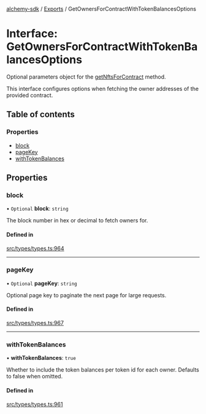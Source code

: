 [alchemy-sdk](../README.md) / [Exports](../modules.md) / GetOwnersForContractWithTokenBalancesOptions

# Interface: GetOwnersForContractWithTokenBalancesOptions

Optional parameters object for the [getNftsForContract](../classes/NftNamespace.md#getnftsforcontract) method.

This interface configures options when fetching the owner addresses of the
provided contract.

## Table of contents

### Properties

- [block](GetOwnersForContractWithTokenBalancesOptions.md#block)
- [pageKey](GetOwnersForContractWithTokenBalancesOptions.md#pagekey)
- [withTokenBalances](GetOwnersForContractWithTokenBalancesOptions.md#withtokenbalances)

## Properties

### block

• `Optional` **block**: `string`

The block number in hex or decimal to fetch owners for.

#### Defined in

[src/types/types.ts:964](https://github.com/alchemyplatform/alchemy-sdk-js/blob/53be393/src/types/types.ts#L964)

___

### pageKey

• `Optional` **pageKey**: `string`

Optional page key to paginate the next page for large requests.

#### Defined in

[src/types/types.ts:967](https://github.com/alchemyplatform/alchemy-sdk-js/blob/53be393/src/types/types.ts#L967)

___

### withTokenBalances

• **withTokenBalances**: ``true``

Whether to include the token balances per token id for each owner. Defaults
to false when omitted.

#### Defined in

[src/types/types.ts:961](https://github.com/alchemyplatform/alchemy-sdk-js/blob/53be393/src/types/types.ts#L961)

